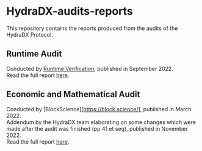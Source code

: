 # HydraDX-audits-reports
This repository contains the reports produced from the audits of the HydraDX Protocol.

## Runtime Audit
Conducted by [Runtime Verification](https://runtimeverification.com/), published in September 2022.  
Read the full report [here](220907-Runtime-Verification-Audit.pdf).

## Economic and Mathematical Audit
Conducted by [BlockScience][https://block.science/], published in March 2022.  
Addendum by the HydraDX team elaborating on some changes which were made after the audit was finished (pp 41 et seq), published in November 2022.  
Read the full report [here](220322-BSCI-Audit+addendum-by-HydraDX.pdf).

